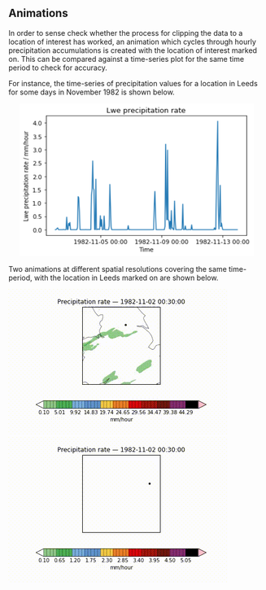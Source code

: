 ## Animations  

In order to sense check whether the process for clipping the data to a location of interest has worked, an animation which cycles through hourly precipitation accumulations is created with the location of interest marked on. This can be compared against a time-series plot for the same time period to check for accuracy. 

For instance, the time-series of precipitation values for a location in Leeds for some days in November 1982 is shown below.

<p align="center">
  <img width="460" height="300" src="Figs/ts_1982.png">
</p>

Two animations at different spatial resolutions covering the same time-period, with the location in Leeds marked on are shown below. 

![Animation](Figs/1982_zoom.gif)
![Animation](Figs/1982_megazoom.gif)

